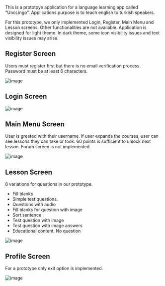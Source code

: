 This is a prototpye application for a language learning app called "UnoLingo". Applications purpose is to teach english to turkish speakers.

For this prototype, we only implemented Login, Register, Main Menu and Lesson screens. Other functionalities are not available.
Application is designed for light theme. In dark theme, some icon visibility issues and text visibility issues may arise.

## Register Screen
Users must register first but there is no email verification process.
Password must be at least 6 characters.

![image](https://user-images.githubusercontent.com/58114457/211379689-c2f464b8-0cc8-481d-b63d-926db1cff9b7.png)

## Login Screen

![image](https://user-images.githubusercontent.com/58114457/211379852-ec0f5cff-71d6-4518-8962-473184d4cc25.png)

## Main Menu Screen
User is greeted with their username. If user expands the courses, user can see lessons they can take or took. 60 points is sufficient to unlock next lesson.
Forum screen is not implemented.

![image](https://user-images.githubusercontent.com/58114457/211377816-fdf83bdd-889b-4c13-a222-124cce5086c1.png)

## Lesson Screen
8 variations for questions in our prototype. 
* Fill blanks
* Simple test questions.
* Questions with audio
* Fill blanks for question with image
* Sort sentence
* Test question with image
* Test question with image answers
* Educational content. No question

![image](https://user-images.githubusercontent.com/58114457/211378589-ccba4638-58b5-4166-ba23-592d208aa98b.png)

## Profile Screen
For a prototype only exit option is implemented.

![image](https://user-images.githubusercontent.com/58114457/211378305-0b7716e4-09fe-4b1b-a3de-25f890f4f517.png)


